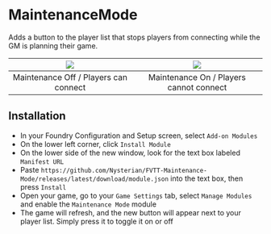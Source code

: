 # MaintenanceMode
Adds a button to the player list that stops players from connecting while the GM is planning their game.

![](https://i.imgur.com/LIUa6A2.png) | ![](https://i.imgur.com/ZzJ7taW.png)
:----:|:----:
Maintenance Off / Players can connect | Maintenance On / Players cannot connect

## Installation
* In your Foundry Configuration and Setup screen, select `Add-on Modules`
* On the lower left corner, click `Install Module`
* On the lower side of the new window, look for the text box labeled `Manifest URL`
* Paste `https://github.com/Nysterian/FVTT-Maintenance-Mode/releases/latest/download/module.json` into the text box, then press `Install`
* Open your game, go to your `Game Settings` tab, select `Manage Modules` and enable the `Maintenance Mode` module
* The game will refresh, and the new button will appear next to your player list. Simply press it to toggle it on or off
